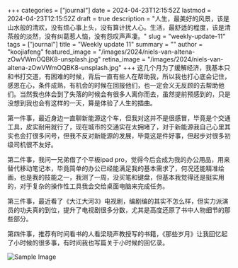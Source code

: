 +++
categories = ["journal"]
date = 2024-04-23T12:15:52Z
lastmod = 2024-04-23T12:15:52Z
draft = true
description = "人生，最美好的风景，该是山水般的清欢，没有烦心事上头，没有算计扰人心。生活，最舒适的程度，该是清茶般的淡然，没有纠葛惹人恼，没有怨叹声声凄。"
slug = "weekly-update-11"
tags = ["journal"]
title = "Weekly update 11"
summary = ""
author = "koojiafeng"
featured_image = "/images/2024/niels-van-altena-zOwVWmOQBK8-unsplash.jpg"
retina_image =  "/images/2024/niels-van-altena-zOwVWmOQBK8-unsplash.jpg"
+++
这几个月为了缓解经济，我基本只和书打交道，有困难的时候，背后一直有些人在帮助我，所以我也打心底会记住，感恩在心，条件成熟，有机会的时候在回报他们，也一定会义无反顾的去帮助他们。当然我也体会到了失落的时候会有很多人离你而去，虽然提前预感到的，只是没想到我也会有这样的一天，算是体验了人生的插曲。

第一件事，最近身边一直聊新能源这个车，但我对这并不是很感冒，毕竟是个交通工具，皮实耐用就行了，现在城市的交通实在太拥堵了，对于新能源我自己心里其实也会打很多问号，但我不反对新能源的发展，毕竟这是件好事，但起步对很多初级司机很不友好。

第二件事，我问一兄弟借了个平板ipad pro，觉得今后会成为我的办公用品，用来替代移动笔记本，毕竟简单的办公已经能满足我的基本需求了，何况还能精准绘画，也是我的技能之一，我测了一周，没买笔和键盘，但基本我觉得还是挺实用的，对于复杂的操作性工具我会交给桌面电脑来完成任务。

第三件事，最近看了《大江大河3》电视剧，编剧编的其实不怎么样，但实力派演员的功夫真的到位，提升了电视剧很多分数，尤其是高度还原了书中人物细节的那些部分。

第四件事，推荐有时间看书的人看梁晓声教授写的书籍，《那些岁月》让我回忆起了小时候的很多事，有时间我也写篇关于小时候的回忆录。
<div class="c-cmjOaN c-cmjOaN-cGSuyl-animateIn-true c-cmjOaN-ikRsAQh-css"><span class="c-cSYTWC c-cSYTWC-hEuRwX-shape-large"><span aria-hidden="true" style="width: 100%; height: 100%; opacity: 0;"></span><span style="opacity: 1;">
    <div class="image-container">
        <img src="/images/2024/Adoley_2_2_dfd3a0ca3f.jpg" alt="Sample Image" class="hover-zoom" >
    </div>
</span>